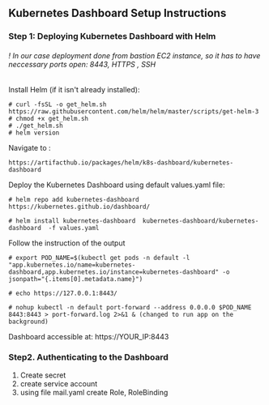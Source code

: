 Kubernetes Dashboard Setup Instructions
---

### Step 1: Deploying Kubernetes Dashboard with Helm
###### ! In our case deployment done from bastion EC2 instance, so it has to have neccessary ports open: 8443, HTTPS , SSH 

Install Helm (if it isn't already installed):

``````
# curl -fsSL -o get_helm.sh https://raw.githubusercontent.com/helm/helm/master/scripts/get-helm-3
# chmod +x get_helm.sh
# ./get_helm.sh
# helm version
``````

Navigate to :
```
https://artifacthub.io/packages/helm/k8s-dashboard/kubernetes-dashboard
```


Deploy the Kubernetes Dashboard using default values.yaml file:


``````
# helm repo add kubernetes-dashboard https://kubernetes.github.io/dashboard/

# helm install kubernetes-dashboard  kubernetes-dashboard/kubernetes-dashboard  -f values.yaml
``````

Follow the instruction of the output
``````
# export POD_NAME=$(kubectl get pods -n default -l "app.kubernetes.io/name=kubernetes-dashboard,app.kubernetes.io/instance=kubernetes-dashboard" -o jsonpath="{.items[0].metadata.name}")

# echo https://127.0.0.1:8443/

# nohup kubectl -n default port-forward --address 0.0.0.0 $POD_NAME 8443:8443 > port-forward.log 2>&1 & (changed to run app on the background)
``````

Dashboard accessible at: https://YOUR_IP:8443

### Step2. Authenticating to the Dashboard

1. Create secret
2. create service account 
3. using file mail.yaml create Role, RoleBinding 

